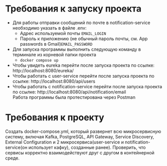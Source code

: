 # <a name="RU"></a>Требования к запуску проекта
- Для работы отправки сообщений по почте в notification-service необходимо указать в файле .env:
  -  Адрес используемой почты ```EMAIL_LOGIN```
  -  Пароль к приложению (не обычный пароль почты, см. App passwords в Gmail)```EMAIL_PASSWORD```
- Для запуска программы выполнить следующую команду в терминале из корневой папки проекта
  - ```docker compose up```
- Чтобы увидеть eureka перейти после запуска проекта по ссылке:  http://localhost:8080/eureka/
- Чтобы работать с user-service перейти после запуска проекта по ссылке:  http://localhost:8080/api/users 
- Чтобы работать с notification-service перейти после запуска проекта по ссылке:  http://localhost:8080/api/notification/email \
Работа программы была протестирована через Postman

# Требования к проекту
Создать docker-compose.yml, который развернет всю микросервисную систему, включая Kafka, PostgreSQL, API Gateway, 
Service Discovery, External Configuration и 2 микросервиса(user-service и notification-service(он использует кафку), 
созданные ранее). Проверить, что сервисы корректно взаимодействуют друг с другом в контейнерной среде.